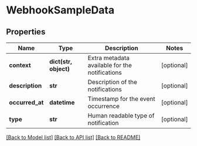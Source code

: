 # WebhookSampleData

## Properties
Name | Type | Description | Notes
------------ | ------------- | ------------- | -------------
**context** | **dict(str, object)** | Extra metadata available for the notifications | [optional] 
**description** | **str** | Description of the notifications | [optional] 
**occurred_at** | **datetime** | Timestamp for the event occurrence | [optional] 
**type** | **str** | Human readable type of notification | [optional] 

[[Back to Model list]](../README.md#documentation-for-models) [[Back to API list]](../README.md#documentation-for-api-endpoints) [[Back to README]](../README.md)


